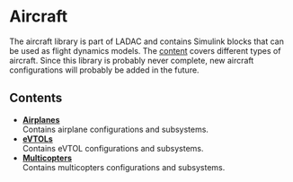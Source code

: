 # Aircraft

The aircraft library is part of LADAC and contains Simulink blocks that can be used
as flight dynamics models.
The [content](Contents) covers different types of aircraft.
Since this library is probably never complete, new aircraft configurations will
probably be added in the future.


## Contents

- [**Airplanes**](airplanes)  
Contains airplane configurations and subsystems.
- [**eVTOLs**](evtols)  
Contains eVTOL configurations and subsystems.
- [**Multicopters**](multicopters)  
Contains multicopters configurations and subsystems.
